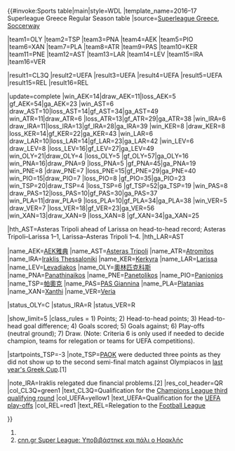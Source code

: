</noinclude>{{\#invoke:Sports table|main|style=WDL
|template_name=2016–17 Superleague Greece Regular Season table
|source=[Superleague
Greece](http://superleaguegreece.net/en/scoreboard/2016-2017-superleague-61),
[Soccerway](https://int.soccerway.com/national/greece/super-league/20162017/regular-season/r36670)

|team1=OLY |team2=TSP |team3=PNA |team4=AEK |team5=PIO |team6=XAN
|team7=PLA |team8=ATR |team9=PAS |team10=KER |team11=PNE |team12=AST
|team13=LAR |team14=LEV |team15=IRA |team16=VER

|result1=CL3Q |result2=UEFA |result3=UEFA |result4=UEFA |result5=UEFA
|result15=REL |result16=REL

|update=complete |win_AEK=14|draw_AEK=11|loss_AEK=5
|gf_AEK=54|ga_AEK=23 |win_AST=6
|draw_AST=10|loss_AST=14|gf_AST=34|ga_AST=49
|win_ATR=11|draw_ATR=6 |loss_ATR=13|gf_ATR=29|ga_ATR=38 |win_IRA=6
|draw_IRA=11|loss_IRA=13|gf_IRA=28|ga_IRA=39 |win_KER=8
|draw_KER=8 |loss_KER=14|gf_KER=22|ga_KER=43 |win_LAR=6
|draw_LAR=10|loss_LAR=14|gf_LAR=23|ga_LAR=42 |win_LEV=6
|draw_LEV=8 |loss_LEV=16|gf_LEV=27|ga_LEV=49
|win_OLY=21|draw_OLY=4 |loss_OLY=5 |gf_OLY=57|ga_OLY=16
|win_PNA=16|draw_PNA=9 |loss_PNA=5 |gf_PNA=45|ga_PNA=19 |win_PNE=8
|draw_PNE=7 |loss_PNE=15|gf_PNE=29|ga_PNE=40
|win_PIO=15|draw_PIO=7 |loss_PIO=8 |gf_PIO=35|ga_PIO=23
|win_TSP=20|draw_TSP=4 |loss_TSP=6 |gf_TSP=52|ga_TSP=19 |win_PAS=8
|draw_PAS=12|loss_PAS=10|gf_PAS=30|ga_PAS=37
|win_PLA=11|draw_PLA=9 |loss_PLA=10|gf_PLA=34|ga_PLA=38 |win_VER=5
|draw_VER=7 |loss_VER=18|gf_VER=23|ga_VER=56
|win_XAN=13|draw_XAN=9 |loss_XAN=8 |gf_XAN=34|ga_XAN=25

|hth_AST=Asteras Tripoli ahead of Larissa on head-to-head record;
Asteras Tripoli–Larissa 1–1, Larissa–Asteras Tripoli 1–4. |hth_LAR=AST

|name_AEK=[AEK雅典](https://zh.wikipedia.org/wiki/AEK_Athens_F.C. "wikilink")
|name_AST=[Asteras
Tripoli](https://zh.wikipedia.org/wiki/Asteras_Tripoli_F.C. "wikilink")
|name_ATR=[Atromitos](https://zh.wikipedia.org/wiki/Atromitos_F.C. "wikilink")
|name_IRA=[Iraklis
Thessaloniki](https://zh.wikipedia.org/wiki/Iraklis_1908_Thessaloniki_F.C. "wikilink")
|name_KER=[Kerkyra](https://zh.wikipedia.org/wiki/PAE_Kerkyra "wikilink")
|name_LAR=[Larissa](https://zh.wikipedia.org/wiki/Athlitiki_Enosi_Larissa_F.C. "wikilink")
|name_LEV=[Levadiakos](https://zh.wikipedia.org/wiki/Levadiakos_F.C. "wikilink")
|name_OLY=[奧林匹克科斯](https://zh.wikipedia.org/wiki/Olympiacos_F.C. "wikilink")
|name_PNA=[Panathinaikos](https://zh.wikipedia.org/wiki/Panathinaikos_F.C. "wikilink")
|name_PNE=[Panetolikos](https://zh.wikipedia.org/wiki/Panetolikos_F.C. "wikilink")
|name_PIO=[Panionios](https://zh.wikipedia.org/wiki/Panionios_F.C. "wikilink")
|name_TSP=[帕奧克](https://zh.wikipedia.org/wiki/PAOK_FC "wikilink")
|name_PAS=[PAS
Giannina](https://zh.wikipedia.org/wiki/PAS_Giannina_F.C. "wikilink")
|name_PLA=[Platanias](https://zh.wikipedia.org/wiki/Platanias_F.C. "wikilink")
|name_XAN=[Xanthi](https://zh.wikipedia.org/wiki/Xanthi_F.C. "wikilink")
|name_VER=[Veria](https://zh.wikipedia.org/wiki/Veria_F.C. "wikilink")

|status_OLY=C |status_IRA=R |status_VER=R

|show_limit=5 |class_rules = 1) Points; 2) Head-to-head points; 3)
Head-to-head goal difference; 4) Goals scored; 5) Goals against; 6)
Play-offs (neutral ground); 7) Draw.
(Note: Criteria 6 is only used if needed to decide champion, teams for
relegation or teams for UEFA competitions).

|startpoints_TSP=-3
|note_TSP=[PAOK](https://zh.wikipedia.org/wiki/PAOK_FC "wikilink") were
deducted three points as they did not show up to the second semi-final
match against Olympiacos in [last year's Greek
Cup](https://zh.wikipedia.org/wiki/2015–16_Greek_Football_Cup "wikilink").\[1\]

|note_IRA=Iraklis relegated due financial problems.\[2\]
|res_col_header=QR |col_CL3Q=green1 |text_CL3Q=Qualification for the
[Champions League third qualifying
round](https://zh.wikipedia.org/wiki/2017–18_UEFA_Champions_League#Third_qualifying_round "wikilink")
|col_UEFA=yellow1 |text_UEFA=Qualification for the [UEFA
play-offs](https://zh.wikipedia.org/wiki/2016–17_Superleague_Greece#UEFA_play-offs "wikilink")
|col_REL=red1 |text_REL=Relegation to the [Football
League](https://zh.wikipedia.org/wiki/2017–18_Football_League_\(Greece\) "wikilink")

}}<noinclude>  </noinclude>

1.
2.  [cnn.gr Super League: Υποβιβάστηκε και πάλι ο
    Ηρακλής](https://www.cnn.gr/news/sports/story/86156/super-league-ypovivastike-kai-pali-o-hraklis)